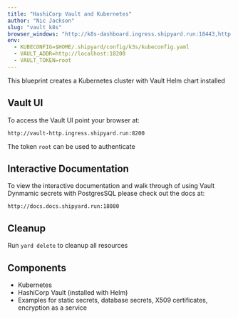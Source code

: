 ```yaml
---
title: "HashiCorp Vault and Kubernetes"
author: "Nic Jackson"
slug: "vault_k8s"
browser_windows: "http://k8s-dashboard.ingress.shipyard.run:18443,http://docs.docs.shipyard.run:18080"
env:
  - KUBECONFIG=$HOME/.shipyard/config/k3s/kubeconfig.yaml
  - VAULT_ADDR=http://localhost:18200
  - VAULT_TOKEN=root
---
```


This blueprint creates a Kubernetes cluster with Vault Helm chart installed

## Vault UI
To access the Vault UI point your browser at:

`http://vault-http.ingress.shipyard.run:8200`

The token `root` can be used to authenticate

## Interactive Documentation
To view the interactive documentation and walk through of using Vault Dynmamic secrets with PostgresSQL
please check out the docs at:


`http://docs.docs.shipyard.run:18080`
  
## Cleanup

Run `yard delete` to cleanup all resources

## Components
* Kubernetes
* HashiCorp Vault (installed with Helm)
* Examples for static secrets, database secrets, X509 certificates, encryption as a service